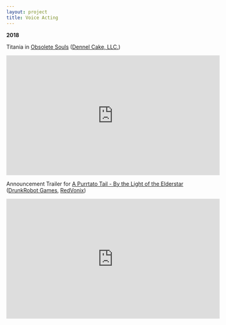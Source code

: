 ```yaml
---
layout: project
title: Voice Acting
---
```

<b>2018</b>

Titania in [Obsolete Souls](https://www.obsoletesouls.com/) ([Dennel Cake, LLC.](https://www.dennelcake.com/))

<iframe width="560" height="315" src="https://www.youtube.com/embed/XbvtWdABnGc" frameborder="0" allow="autoplay; encrypted-media" allowfullscreen></iframe>

Announcement Trailer for [A Purrtato Tail - By the Light of the Elderstar](https://twitter.com/PurrtatoTail) ([DrunkRobot Games](https://twitter.com/DrunkRobotGames), [RedVonix](https://twitter.com/RedVonix))

<iframe width="560" height="315" src="https://www.youtube.com/embed/67-0QfbQ8tI?rel=0" frameborder="0" allow="autoplay; encrypted-media" allowfullscreen></iframe>
